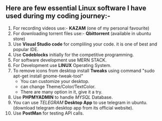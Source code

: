 ## Here are few essential Linux software I have used during my coding journey:-	

1. For recording videos use:- **KAZAM** (one of my personal favourite)
2. For downloading torrent files use:- **Qbittorrent** (available in ubuntu store)
3. Use **Visual Studio code** for compliling your code. it is one of best and popular IDE.
4. Use **Codeblocks** initially for the competitive programming.
5. For software development use MERN STACK.
6. For Development use **LINUX** Operating System. 
7. To remove icons from desktop install **Tweaks** using command "sudo apt-get install gnome-tweak-tool"
    * You can customize your desktop.
    * can change Theme/Color/TextColor.
    * There are many option in it, give it a try.
8. Use **PHPMYADMIN** to handle _MYSQL_ Database.
9. You can use _TELEGRAM_ **Desktop App** to use telegram in ubuntu. (download telegram desktop app from its official website).
10. Use **PostMan** for testing API calls.
